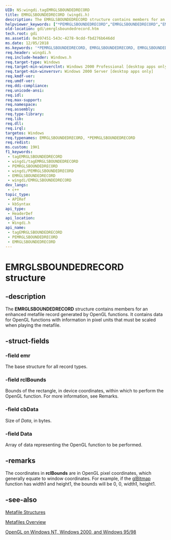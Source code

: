 ```yaml
---
UID: NS:wingdi.tagEMRGLSBOUNDEDRECORD
title: EMRGLSBOUNDEDRECORD (wingdi.h)
description: The EMRGLSBOUNDEDRECORD structure contains members for an enhanced metafile record generated by OpenGL functions. It contains data for OpenGL functions with information in pixel units that must be scaled when playing the metafile.
helpviewer_keywords: ["*PEMRGLSBOUNDEDRECORD","EMRGLSBOUNDEDRECORD","EMRGLSBOUNDEDRECORD structure [Windows GDI]","PEMRGLSBOUNDEDRECORD","PEMRGLSBOUNDEDRECORD structure pointer [Windows GDI]","_win32_EMRGLSBOUNDEDRECORD_str","gdi.emrglsboundedrecord","wingdi/EMRGLSBOUNDEDRECORD","wingdi/PEMRGLSBOUNDEDRECORD"]
old-location: gdi\emrglsboundedrecord.htm
tech.root: gdi
ms.assetid: 0e397451-543c-4278-9cdd-fbd276b646dd
ms.date: 12/05/2018
ms.keywords: '*PEMRGLSBOUNDEDRECORD, EMRGLSBOUNDEDRECORD, EMRGLSBOUNDEDRECORD structure [Windows GDI], PEMRGLSBOUNDEDRECORD, PEMRGLSBOUNDEDRECORD structure pointer [Windows GDI], _win32_EMRGLSBOUNDEDRECORD_str, gdi.emrglsboundedrecord, wingdi/EMRGLSBOUNDEDRECORD, wingdi/PEMRGLSBOUNDEDRECORD'
req.header: wingdi.h
req.include-header: Windows.h
req.target-type: Windows
req.target-min-winverclnt: Windows 2000 Professional [desktop apps only]
req.target-min-winversvr: Windows 2000 Server [desktop apps only]
req.kmdf-ver: 
req.umdf-ver: 
req.ddi-compliance: 
req.unicode-ansi: 
req.idl: 
req.max-support: 
req.namespace: 
req.assembly: 
req.type-library: 
req.lib: 
req.dll: 
req.irql: 
targetos: Windows
req.typenames: EMRGLSBOUNDEDRECORD, *PEMRGLSBOUNDEDRECORD
req.redist: 
ms.custom: 19H1
f1_keywords:
 - tagEMRGLSBOUNDEDRECORD
 - wingdi/tagEMRGLSBOUNDEDRECORD
 - PEMRGLSBOUNDEDRECORD
 - wingdi/PEMRGLSBOUNDEDRECORD
 - EMRGLSBOUNDEDRECORD
 - wingdi/EMRGLSBOUNDEDRECORD
dev_langs:
 - c++
topic_type:
 - APIRef
 - kbSyntax
api_type:
 - HeaderDef
api_location:
 - Wingdi.h
api_name:
 - tagEMRGLSBOUNDEDRECORD
 - PEMRGLSBOUNDEDRECORD
 - EMRGLSBOUNDEDRECORD
---
```


# EMRGLSBOUNDEDRECORD structure


## -description

The <b>EMRGLSBOUNDEDRECORD</b> structure contains members for an enhanced metafile record generated by OpenGL functions. It contains data for OpenGL functions with information in pixel units that must be scaled when playing the metafile.

## -struct-fields

### -field emr

The base structure for all record types.

### -field rclBounds

Bounds of the rectangle, in device coordinates, within which to perform the OpenGL function. For more information, see Remarks.

### -field cbData

Size of <i>Data</i>, in bytes.

### -field Data

Array of data representing the OpenGL function to be performed.

## -remarks

The coordinates in <b>rclBounds</b> are in OpenGL pixel coordinates, which generally equate to window coordinates. 
		For example, if the <a href="/windows/desktop/OpenGL/glbitmap">glBitmap</a> function has width1 and height1, the bounds will be 0, 0, width1, height1.

## -see-also

<a href="/windows/desktop/gdi/metafile-structures">Metafile Structures</a>



<a href="/windows/desktop/gdi/metafiles">Metafiles Overview</a>



<a href="/windows/desktop/OpenGL/opengl-on-windows-nt--windows-2000--and-windows-95-98">OpenGL on Windows NT, Windows 2000, and Windows 95/98</a>

